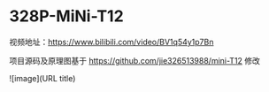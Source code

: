# 328P-MiNi-T12

视频地址：https://www.bilibili.com/video/BV1q54y1p7Bn


项目源码及原理图基于 https://github.com/jie326513988/mini-T12 修改

![image](URL title)
